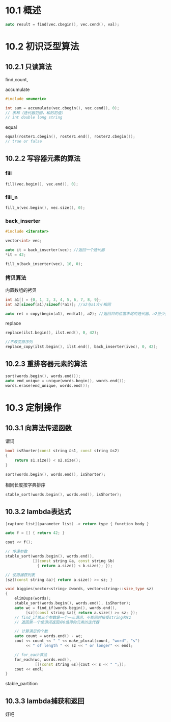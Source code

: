 # 10.1 概述
```c++
auto result = find(vec.cbegin(), vec.cend(), val);
```

# 10.2 初识泛型算法
## 10.2.1 只读算法
find,count,

accumulate
```c++
#include <numeric>

int sum = accumulate(vec.cbegin(), vec.cend(), 0);
// 求和（迭代器范围，和的初值）
// int double long string
```

equal
```c++
equal(roster1.cbegin(), roster1.end(), roster2.cbegin());
// true or false
```
## 10.2.2 写容器元素的算法
### fill
```c++
fill(vec.begin(), vec.end(), 0);
```
### fill_n
```c++
fill_n(vec.begin(), vec.size(), 0);
```
### back_inserter
```c++
#include <iterator>

vector<int> vec;

auto it = back_inserter(vec); //返回一个迭代器
*it = 42;

fill_n(back_inserter(vec), 10, 0);
```
### 拷贝算法
内置数组的拷贝
```c++
int a1[] = {0, 1, 2, 3, 4, 5, 6, 7, 8, 9};
int a2[sizeof(a1)/sizeof(*a1)]; //a2与a1大小相同

auto ret = copy(begin(a1), end(a1), a2); //返回目的位置末尾的迭代器，a2至少要有a1的长度
```

replace
```c++
replace(ilst.begin(), ilst.end(), 0, 42);

//不改变原序列
replace_copy(ilst.begin(), ilst.end(), back_inserter(ivec), 0, 42);
```
## 10.2.3 重排容器元素的算法
```c++
sort(words.begin(), words.end());
auto end_unique = unique(words.begin(), words.end());
words.erase(end_unique, words.end());
```
# 10.3 定制操作
## 10.3.1 向算法传递函数
谓词
```c++
bool isShorter(const string &s1, const string &s2)
{
    return s1.size() < s2.size();
}

sort(words.begin(), words.end(), isShorter);
```
相同长度按字典排序
```c++
stable_sort(words.begin(), words.end(), isShorter);
```
## 10.3.2 lambda表达式
```c++
[capture list](parameter list) -> return type { function body }

auto f = [] { return 42; }

cout << f();

// 传递参数
stable_sort(words.begin(), words.end(), 
            [](const string &a, const string &b)
              { return a.size() < b.size(); });

// 使用捕获列表
[sz](const string &a){ return a.size() >= sz; }
```
```c++
void biggies(vector<string> &words, vector<string>::size_type sz)
{
    elimDups(words);
    stable_sort(words.begin(), words.end(), isShorter);
    auto wc = find_if(words.begin(), words.end(),
         [sz](const string &a){ return a.size() >= sz; }); 
    // find_if第三个参数是一个一元谓词，不能同时接受string和sz
    // 返回第一个使谓词返回非0值得的元素的迭代器

    // 计算满足的个数
    auto count = words.end() - wc;
    cout << count << " " << make_plural(count, "word", "s")
         << " of length " << sz << " or longer" << endl;

    // for_each算法
    for_each(wc, words.end(), 
             [](const string &s){cout << s << " ";});
    cout << endl;
}
```
stable_partition

## 10.3.3 lambda捕获和返回
好吧